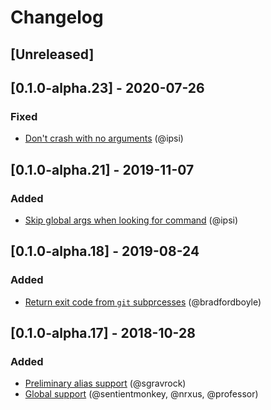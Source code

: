 # Changelog

## [Unreleased]

## [0.1.0-alpha.23] - 2020-07-26

### Fixed
- [Don't crash with no arguments](https://github.com/kejadlen/git-together/pull/47) (@ipsi)

## [0.1.0-alpha.21] - 2019-11-07

### Added
- [Skip global args when looking for command](https://github.com/kejadlen/git-together/pull/43) (@ipsi)

## [0.1.0-alpha.18] - 2019-08-24

### Added
- [Return exit code from `git` subprcesses](https://github.com/kejadlen/git-together/pull/40) (@bradfordboyle)

## [0.1.0-alpha.17] - 2018-10-28

### Added
- [Preliminary alias support](https://github.com/kejadlen/git-together/pull/27) (@sgravrock)
- [Global support](https://github.com/kejadlen/git-together/pull/10) (@sentientmonkey, @nrxus, @professor)
